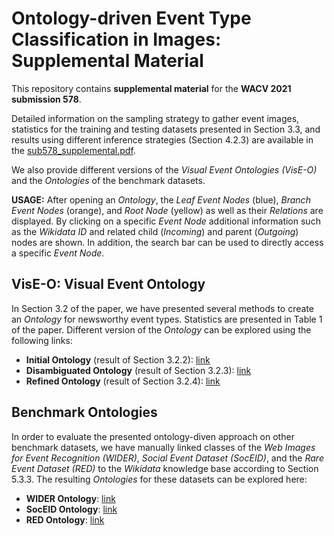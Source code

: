 # Ontology-driven Event Type Classification in Images: Supplemental Material

This repository contains **supplemental material** for the **WACV 2021 submission 578**. 

Detailed information on the sampling strategy to gather event images, statistics for the training and testing datasets presented in Section 3.3, and results using different inference strategies (Section 4.2.3) are available in the [sub578_supplemental.pdf](sub578_supplemental.pdf). 

We also provide different versions of the *Visual Event Ontologies (VisE-O)* and the *Ontologies* of the benchmark datasets.

**USAGE:** After opening an *Ontology*, the *Leaf Event Nodes* (blue), *Branch Event Nodes* (orange), and *Root Node* (yellow) as well as their *Relations* are displayed. By clicking on a specific *Event Node* additional information such as the *Wikidata ID* and related child (*Incoming*) and parent (*Outgoing*) nodes are shown. In addition, the search bar can be used to directly access a specific *Event Node*.


## VisE-O: Visual Event Ontology

In Section 3.2 of the paper, we have presented several methods to create an *Ontology* for newsworthy event types. Statistics are presented in Table 1 of the paper. Different version of the *Ontology* can be explored using the following links:
- **Initial Ontology** (result of Section 3.2.2): [link](https://anonymous-github.github.io/VisE-O_initial/index.html)
- **Disambiguated Ontology** (result of Section 3.2.3): [link](https://anonymous-github.github.io/VisE-O_disambiguated/index.html)
- **Refined Ontology** (result of Section 3.2.4): [link](https://anonymous-github.github.io/VisE-O_refined/index.html)


## Benchmark Ontologies

In order to evaluate the presented ontology-diven approach on other benchmark datasets, we have manually linked classes of the *Web Images for Event Recognition (WIDER)*, *Social Event Dataset (SocEID)*, and the *Rare Event Dataset (RED)* to the *Wikidata* knowledge base according to Section 5.3.3. The resulting *Ontologies* for these datasets can be explored here:
- **WIDER Ontology**: [link](https://anonymous-github.github.io/WIDER/index.html)
- **SocEID Ontology**: [link](https://anonymous-github.github.io/SocEID/index.html)
- **RED Ontology**: [link](https://anonymous-github.github.io/RED/index.html)